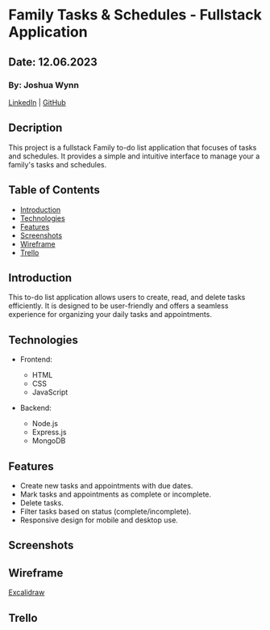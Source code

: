 # Family Tasks & Schedules - Fullstack Application

## Date: 12.06.2023

### By: Joshua Wynn

[LinkedIn](https://www.linkedin.com/in/wynnjoshua/) | [GitHub](https://github.com/joshuawynn?tab=repositories)

## Decription

This project is a fullstack  Family to-do list application that focuses of tasks and schedules. It provides a simple and intuitive interface to manage your a family's tasks and schedules.

## Table of Contents

- [Introduction](#introduction)
- [Technologies](#technologies)
- [Features](#features)
- [Screenshots](#screenshots)
- [Wireframe](#wireframe)
- [Trello](#trello)


## Introduction

This to-do list application allows users to create, read, and delete tasks efficiently. It is designed to be user-friendly and offers a seamless experience for organizing your daily tasks and appointments.

## Technologies

- Frontend:
  - HTML
  - CSS
  - JavaScript

- Backend:
  - Node.js
  - Express.js
  - MongoDB

## Features

- Create new tasks and appointments with due dates.
- Mark tasks and appointments as complete or incomplete.
- Delete tasks.
- Filter tasks based on status (complete/incomplete).
- Responsive design for mobile and desktop use.


## Screenshots


## Wireframe

[Excalidraw](https://excalidraw.com/#json=4-kn6Cv3ufzea0RfDx040,BJTULGyH0EPBVnynwDYa7g)


## Trello 
